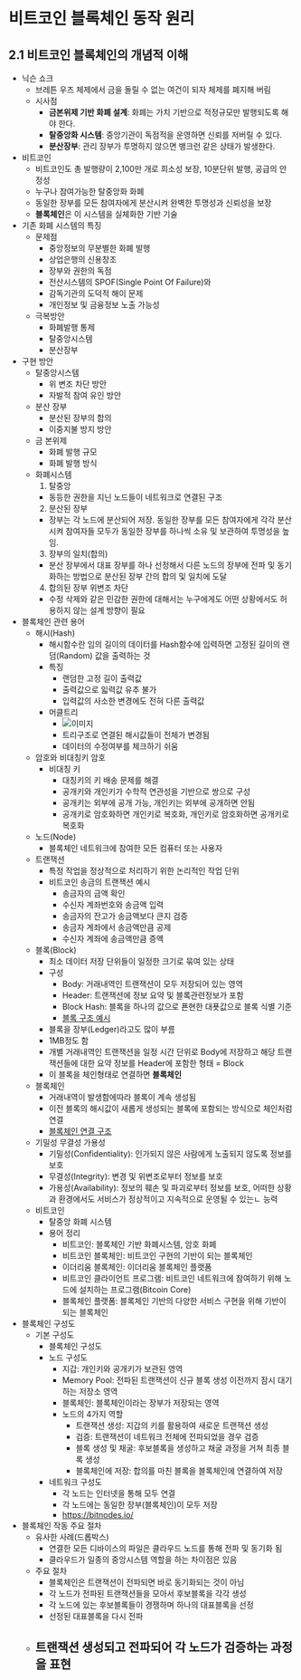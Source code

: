 # 비트코인 블록체인 동작 원리

## 2.1 비트코인 블록체인의 개념적 이해
- 닉슨 쇼크
  - 브레튼 우즈 체제에서 금을 돌릴 수 없는 여건이 되자 체제를 폐지해 버림
  - 시사점
    - **금본위제 기반 화폐 설계**: 화폐는 가치 기반으로 적정규모만 발행되도록 해야 한다.
    - **탈중앙화 시스템**: 중앙기관이 독점적을 운영하면 신뢰를 저버릴 수 있다.
    - **분산장부**: 관리 장부가 투명하지 않으면 뱅크런 같은 상태가 발생한다.
- 비트코인
  - 비트코인도 총 발행량이 2,100만 개로 희소성 보장, 10분단위 발행, 공급의 안정성
  - 누구나 참여가능한 탈중앙화 화폐
  - 동일한 장부를 모든 참여자에게 분산시켜 완벽한 투명성과 신뢰성을 보장
  - **블록체인**은 이 시스템을 실체화한 기반 기술
- 기존 화폐 시스템의 특징
  - 문제점
    - 중앙정보의 무분별한 화폐 발행
    - 상업은행의 신용창조
    - 장부와 권한의 독점
    - 전산시스템의 SPOF(Single Point Of Failure)와
    - 감독기관의 도덕적 해이 문제
    - 개인정보 및 금융정보 노출 가능성
  - 극복방안
    - 화폐발행 통제
    - 탈중앙시스템
    - 분산장부
- 구현 방안
  - 탈중앙시스템
    - 위 변조 차단 방안
    - 자발적 참여 유인 방안
  - 분산 장부
    - 분산된 장부의 합의
    - 이중지불 방지 방안
  - 금 본위제
    - 화폐 발행 규모
    - 화폐 발행 방식
  - 화폐시스템
    1. 탈중앙
      - 동등한 권한을 지닌 노드들이 네트워크로 연결된 구조
    2. 분산된 장부
      - 장부는 각 노드에 분산되어 저장. 동일한 장부를 모든 참여자에게 각각 분산시켜 참여자들 모두가 동일한 장부를 하나씩 소유 및 보관하여 투명성을 높임.
    3. 장부의 일치(합의)
      - 분산 장부에서 대표 장부를 하나 선정해서 다른 노드의 장부에 전파 및 동기화하는 방법으로 분산된 장부 간의 합의 및 일치에 도달 
    4. 합의된 장부 위변조 차단
      - 수정 삭제와 같은 민감한 권한에 대해서는 누구에게도 어떤 상황에서도 허용하지 않는 설계 방향이 필요
- 블록체인 관련 용어
  - 해시(Hash)
    - 해시함수란 임의 길이의 데이터를 Hash함수에 입력하면 고정된 길이의 랜덤(Random) 값을 출력하는 것
    - 특징
      - 랜덤한 고정 길이 출력값
      - 출력값으로 읿력값 유추 불가
      - 입력값의 사소한 변경에도 전혀 다른 출력값
    - 머클트리
      - ![이미지](https://cdn.banksalad.com/entities/etc/1532672338705-pc%20Group%207.png)
      - 트리구조로 연결된 해시값들이 전체가 변경됨
      - 데이터의 수정여부를 체크하기 쉬움
  - 암호와 비대칭키 암호
    - 비대칭 키
      - 대칭키의 키 배송 문제를 해결
      - 공개키와 개인키가 수학적 연관성을 기반으로 쌍으로 구성
      - 공개키는 외부에 공개 가능, 개인키는 외부에 공개하면 안됨
      - 공개키로 암호화하면 개인키로 복호화, 개인키로 암호화하면 공개키로 복호화
  - 노드(Node)
    - 블록체인 네트워크에 참여한 모든 컴퓨터 또는 사용자
  - 트랜잭션
    - 특정 작업을 정상적으로 처리하기 위한 논리적인 작업 단위
    - 비트코인 송금의 트랜잭션 예시
      - 송금자의 금액 확인
      - 수신자 계좌번호와 송금액 입력
      - 송금자의 잔고가 송금액보다 큰지 검증
      - 송금자 계좌에서 송금액만큼 공제
      - 수신자 계좌에 송금액만큼 증액
  - 블록(Block)
    - 최소 데이터 저장 단위들이 일정한 크기로 묶여 있는 상태
    - 구성
      - Body: 거래내역인 트랜잭션이 모두 저장되어 있는 영역
      - Header: 트랜잭션에 정보 요약 및 블록관련정보가 포함
      - Block Hash: 블록을 하나의 값으로 푠현한 대푯값으로 블록 식별 기준
      - [블록 구조 예시](https://miro.medium.com/max/1400/1*0M_FNSM70fKc2LEspDgXpg.png)
    - 블록을 장부(Ledger)라고도 많이 부름
    - 1MB정도 함
    - 개별 거래내역인 트랜잭션을 일정 시간 단위로 Body에 저장하고 해당 트랜잭션들에 대한 요약 정보를 Header에 포함한 형태 = Block
    - 이 블록을 체인형태로 연결하면 **블록체인**
  - 블록체인
    - 거래내역이 발생함에따라 블록이 계속 생성됨
    - 이전 블록의 해시값이 새롭게 생성되는 블록에 포함되는 방식으로 체인처럼 연결
    - [블록체인 연결 구조](https://img1.daumcdn.net/thumb/R800x0/?scode=mtistory2&fname=https%3A%2F%2Ft1.daumcdn.net%2Fcfile%2Ftistory%2F9976403E5A5D524132)
  - 기밀성 무결성 가용성
    - 기밀성(Confidentiality): 인가되지 않은 사람에게 노출되지 않도록 정보를 보호
    - 무결성(Integrity): 변경 및 위변조로부터 정보를 보호
    - 가용성(Availability): 정보의 훼손 및 파괴로부터 정보를 보호, 어떠한 상황과 환경에서도 서비스가 정상적이고 지속적으로 운영될 수 있는ㄴ 능력
  - 비트코인
    - 탈중앙 화폐 시스템
    - 용어 정리
      - 비트코인: 블록체인 기반 화폐시스템, 암호 화폐
      - 비트코인 블록체인: 비트코인 구현의 기반이 되는 블록체인
      - 이더리움 블록체인: 이더리움 블록체인 플랫폼
      - 비트코인 클라이언트 프로그램: 비트코인 네트워크에 참여하기 위해 노드에 설치하는 프로그램(Bitcoin Core)
      - 블록체인 플랫폼: 블록체인 기반의 다양한 서비스 구현을 위해 기반이 되는 블록체인
- 블록체인 구성도
  - 기본 구성도
    - 블록체인 구성도
    - 노드 구성도
      - 지갑: 개인키와 공개키가 보관된 영역
      - Memory Pool: 전파된 트랜잭션이 신규 블록 생성 이전까지 잠시 대기하는 저장소 영역
      - 블록체인: 블록체인이라는 장부가 저장되는 영역
      - 노드의 4가지 역할
        - 트랜잭션 생성: 지갑의 키를 활용하여 새로운 트랜잭션 생성
        - 검증: 트랜잭션이 네트워크 전체에 전파되었을 경우 검증
        - 블록 생성 및 채굴: 후보블록을 생성하고 채굴 과정을 거쳐 최종 블록 생성
        - 블록체인에 저장: 합의를 마친 블록을 블록체인에 연결하여 저장
    - 네트워크 구성도
      - 각 노드는 인터넷을 통해 모두 연결
      - 각 노드에는 동일한 장부(블록체인)이 모두 저장
      - https://bitnodes.io/
- 블록체인 작동 주요 절차
  - 유사한 사례(드롭박스)
    - 연결한 모든 디바이스의 파일은 클라우드 노드를 통해 전파 및 동기화 됨
    - 클라우드가 일종의 중앙시스템 역할을 하는 차이점은 있음
  - 주요 절차
    - 블록체인은 트랜잭션이 전파되면 바로 동기화되는 것이 아님
    - 각 노드가 전파된 트랜잭션들을 모아서 후보블록을 각각 생성
    - 각 노드에 있는 후보블록들이 경쟁하며 하나의 대표블록을 선정
    - 선정된 대표블록을 다시 전파
  - 트랜잭션 생성되고 전파되어 각 노드가 검증하는 과정을 표현
    - 